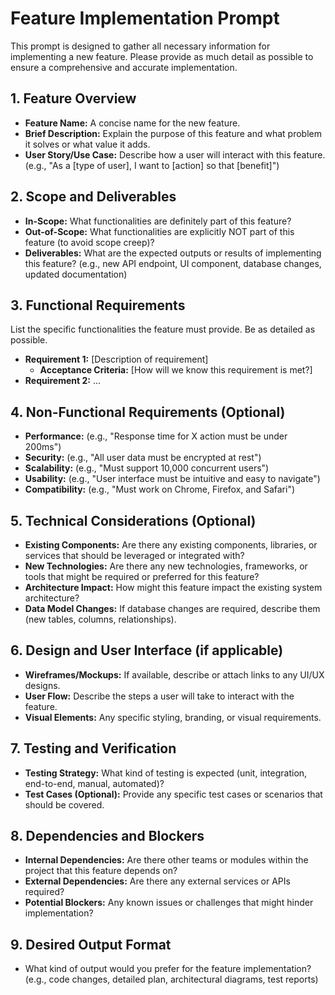 # Feature Implementation Prompt

This prompt is designed to gather all necessary information for implementing a new feature. Please provide as much detail as possible to ensure a comprehensive and accurate implementation.

## 1. Feature Overview

*   **Feature Name:** A concise name for the new feature.
*   **Brief Description:** Explain the purpose of this feature and what problem it solves or what value it adds.
*   **User Story/Use Case:** Describe how a user will interact with this feature. (e.g., "As a [type of user], I want to [action] so that [benefit]")

## 2. Scope and Deliverables

*   **In-Scope:** What functionalities are definitely part of this feature?
*   **Out-of-Scope:** What functionalities are explicitly NOT part of this feature (to avoid scope creep)?
*   **Deliverables:** What are the expected outputs or results of implementing this feature? (e.g., new API endpoint, UI component, database changes, updated documentation)

## 3. Functional Requirements

List the specific functionalities the feature must provide. Be as detailed as possible.

*   **Requirement 1:** [Description of requirement]
    *   **Acceptance Criteria:** [How will we know this requirement is met?]
*   **Requirement 2:** ...

## 4. Non-Functional Requirements (Optional)

*   **Performance:** (e.g., "Response time for X action must be under 200ms")
*   **Security:** (e.g., "All user data must be encrypted at rest")
*   **Scalability:** (e.g., "Must support 10,000 concurrent users")
*   **Usability:** (e.g., "User interface must be intuitive and easy to navigate")
*   **Compatibility:** (e.g., "Must work on Chrome, Firefox, and Safari")

## 5. Technical Considerations (Optional)

*   **Existing Components:** Are there any existing components, libraries, or services that should be leveraged or integrated with?
*   **New Technologies:** Are there any new technologies, frameworks, or tools that might be required or preferred for this feature?
*   **Architecture Impact:** How might this feature impact the existing system architecture?
*   **Data Model Changes:** If database changes are required, describe them (new tables, columns, relationships).

## 6. Design and User Interface (if applicable)

*   **Wireframes/Mockups:** If available, describe or attach links to any UI/UX designs.
*   **User Flow:** Describe the steps a user will take to interact with the feature.
*   **Visual Elements:** Any specific styling, branding, or visual requirements.

## 7. Testing and Verification

*   **Testing Strategy:** What kind of testing is expected (unit, integration, end-to-end, manual, automated)?
*   **Test Cases (Optional):** Provide any specific test cases or scenarios that should be covered.

## 8. Dependencies and Blockers

*   **Internal Dependencies:** Are there other teams or modules within the project that this feature depends on?
*   **External Dependencies:** Are there any external services or APIs required?
*   **Potential Blockers:** Any known issues or challenges that might hinder implementation?

## 9. Desired Output Format

*   What kind of output would you prefer for the feature implementation? (e.g., code changes, detailed plan, architectural diagrams, test reports)